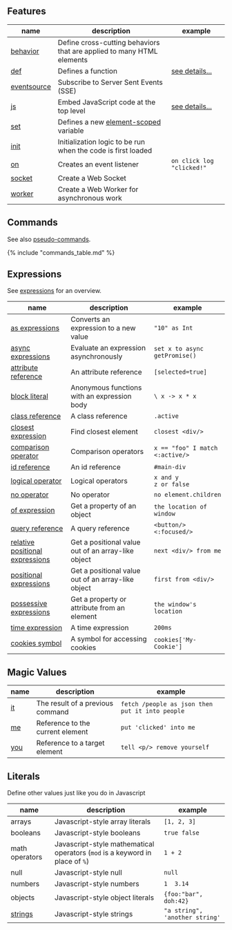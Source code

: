 
## Features

|  name | description | example
|-------|-------------|---------
| [behavior](/features/behavior) | Define cross-cutting behaviors that are applied to many HTML elements
| [def](/features/def) | Defines a function | [see details...](/features/def)
| [eventsource](/features/event-source) | Subscribe to Server Sent Events (SSE)
| [js](/features/js) | Embed JavaScript code at the top level | [see details...](/features/js)
| [set](/features/set) | Defines a new [element-scoped](/docs#names_and_scoping) variable
| [init](/features/init) | Initialization logic to be run when the code is first loaded
| [on](/features/on) | Creates an event listener | `on click log "clicked!"`
| [socket](/features/socket) | Create a Web Socket
| [worker](/features/worker) | Create a Web Worker for asynchronous work

## Commands

See also [pseudo-commands](/commands/pseudo-commands/).

{% include "commands_table.md" %}

## Expressions

See [expressions](/expressions) for an overview.

| name                                                                 | description                                        | example
|----------------------------------------------------------------------|----------------------------------------------------|---------
| [as expressions](/expressions/as)                                    | Converts an expression to a new value              | `"10" as Int`
| [async expressions](/expressions/async)                              | Evaluate an expression asynchronously              | `set x to async getPromise()`
| [attribute reference](/expressions/attribute-ref)                    | An attribute reference                             | `[selected=true]`
| [block literal](/expressions/block-literal)                          | Anonymous functions with an expression body        | `\ x -> x * x`
| [class reference](/expressions/class-reference)                      | A class reference                                  | `.active`
| [closest expression](/expressions/closest)                           | Find closest element                               | `closest <div/>`
| [comparison operator](/expressions/comparison-operator)              | Comparison operators                               | `x == "foo" I match <:active/>`
| [id reference](/expressions/id-reference)                            | An id reference                                    | `#main-div`
| [logical operator](/expressions/logical-operator)                    | Logical operators                                  | `x and y`<br/>`z or false`
| [no operator](/expressions/no)                                       | No operator                                        | `no element.children`
| [of expression](/expressions/of)                                     | Get a property of an object                        | `the location of window`
| [query reference](/expressions/query-reference)                      | A query reference                                  | `<button/> <:focused/>`
| [relative positional expressions](/expressions/relative-positional/) | Get a positional value out of an array-like object | `next <div/> from me`
| [positional expressions](/expressions/positional)                    | Get a positional value out of an array-like object | `first from <div/>`
| [possessive expressions](/expressions/possessive)                    | Get a property or attribute from an element        | `the window's location`
| [time expression](/expressions/time-expression)                      | A time expression                                  | `200ms`
| [cookies symbol](/expressions/cookies)                               | A symbol for accessing cookies                     | `cookies['My-Cookie']`

## Magic Values

|  name | description | example
|-------|-------------|---------
| [it](/expressions/it) | The result of a previous command | `fetch /people as json then put it into people`
| [me](/expressions/me) | Reference to the current element | `put 'clicked' into me`
| [you](/expressions/you) | Reference to a target element | `tell <p/> remove yourself`

## Literals

Define other values just like you do in Javascript

|  name | description                                                                 | example
|-------|-----------------------------------------------------------------------------|---------
| arrays | Javascript-style array literals                                             | `[1, 2, 3]`
| booleans | Javascript-style booleans                                                   | `true false`
| math operators | Javascript-style mathematical operators (`mod` is a keyword in place of `%`) | `1 + 2`
| null | Javascript-style null                                                       | `null`
| numbers | Javascript-style numbers                                                    | `1  3.14`
| objects | Javascript-style object literals                                            | `{foo:"bar", doh:42}`
| [strings](/expressions/string) | Javascript-style strings                                                    | `"a string", 'another string'`
